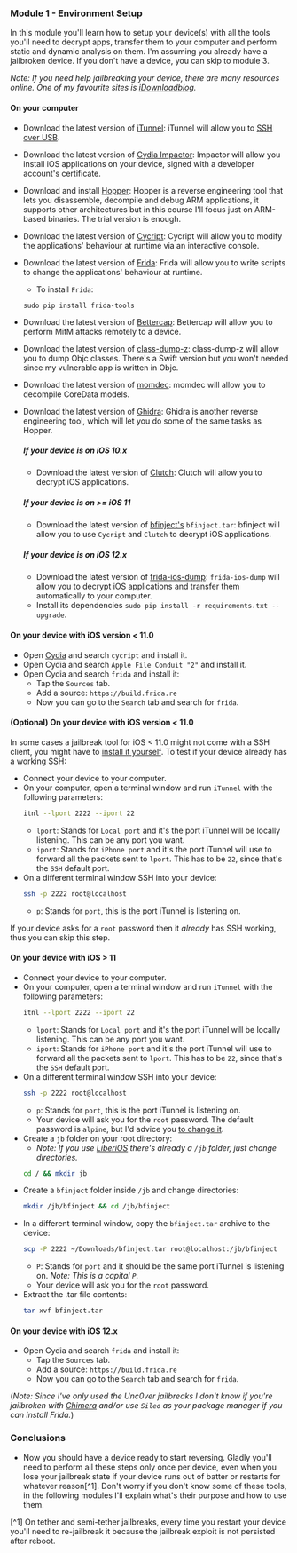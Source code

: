 ### Module 1 - Environment Setup

In this module you'll learn how to setup your device(s) with all the tools you'll need to decrypt apps, transfer them to your computer and perform static and dynamic analysis on them. I'm assuming you already have a jailbroken device. If you don't have a device, you can skip to module 3.

_Note: If you need help jailbreaking your device, there are many resources online. One of my favourite sites is [iDownloadblog](https://www.idownloadblog.com/jailbreak/)._

#### On your computer

- Download the latest version of [iTunnel](https://code.google.com/archive/p/iphonetunnel-usbmuxconnectbyport/downloads): iTunnel will allow you to [SSH over USB](https://iphonedevwiki.net/index.php/SSH_Over_USB).
- Download the latest version of [Cydia Impactor](http://www.cydiaimpactor.com/): Impactor will allow you install iOS applications on your device, signed with a developer account's certificate.
- Download and install [Hopper](https://www.hopperapp.com/): Hopper is a reverse engineering tool that lets you disassemble, decompile and debug ARM applications, it supports other architectures but in this course I'll focus just on ARM-based binaries. The trial version is enough.
- Download the latest version of [Cycript](http://www.cycript.org/): Cycript will allow you to modify the applications' behaviour at runtime via an interactive console.
- Download the latest version of [Frida](https://www.frida.re/docs/ios/): Frida will allow you to write scripts to change the applications' behaviour at runtime.
    - To install `Frida`:
    ```shell
    sudo pip install frida-tools
    ```
- Download the latest version of [Bettercap](https://www.bettercap.org/installation/): Bettercap will allow you to perform MitM attacks remotely to a device.
- Download the latest version of [class-dump-z](https://code.google.com/archive/p/networkpx/downloads): class-dump-z will allow you to dump Objc classes. There's a Swift version but you won't needed since my vulnerable app is written in Objc.
- Download the latest version of [momdec](https://github.com/atomicbird/momdec): momdec will allow you to decompile CoreData models.
- Download the latest version of [Ghidra](https://ghidra-sre.org/): Ghidra is another reverse engineering tool, which will let you do some of the same tasks as Hopper.
  ##### If your device is on iOS 10.x
  - Download the latest version of [Clutch](https://github.com/KJCracks/Clutch/releases): Clutch will allow you to decrypt iOS applications.

  ##### If your device is on >= iOS 11
  - Download the latest version of [bfinject's](https://github.com/BishopFox/bfinject) `bfinject.tar`: bfinject will allow you to use `Cycript` and `Clutch` to decrypt iOS applications.

  ##### If your device is on iOS 12.x
  - Download the latest version of [frida-ios-dump](https://github.com/AloneMonkey/frida-ios-dump): `frida-ios-dump` will allow you to decrypt iOS applications and transfer them automatically to your computer.
  - Install its dependencies `sudo pip install -r requirements.txt --upgrade`.

#### On your device with iOS version < 11.0

- Open [Cydia](https://cydia.saurik.com/) and search `cycript` and install it.
- Open Cydia and search `Apple File Conduit "2"` and install it.
- Open Cydia and search `frida` and install it:
    - Tap the `Sources` tab.
    - Add a source: `https://build.frida.re`
    - Now you can go to the `Search` tab and search for `frida`.

#### (Optional) On your device with iOS version < 11.0
In some cases a jailbreak tool for iOS < 11.0 might not come with a SSH client, you might have to [install it yourself](https://ivrodriguez.com/installing-dropbear-ssh-on-ios-10-3-3/). To test if your device already has a working SSH:
- Connect your device to your computer.
- On your computer, open a terminal window and run `iTunnel` with the following parameters:
    ```bash
    itnl --lport 2222 --iport 22
    ```
    - `lport`: Stands for `Local port` and it's the port iTunnel will be locally listening. This can be any port you want.
    - `iport`: Stands for `iPhone port` and it's the port iTunnel will use to forward all the packets sent to `lport`. This has to be `22`, since that's the `SSH` default port.
- On a different terminal window SSH into your device:
    ```bash
    ssh -p 2222 root@localhost
    ```
    - `p`: Stands for `port`, this is the port iTunnel is listening on.

If your device asks for a `root` password then it _already_ has SSH working, thus you can skip this step.

#### On your device with iOS > 11

- Connect your device to your computer.
- On your computer, open a terminal window and run `iTunnel` with the following parameters:
    ```bash
    itnl --lport 2222 --iport 22
    ```
    - `lport`: Stands for `Local port` and it's the port iTunnel will be locally listening. This can be any port you want.
    - `iport`: Stands for `iPhone port` and it's the port iTunnel will use to forward all the packets sent to `lport`. This has to be `22`, since that's the `SSH` default port.
- On a different terminal window SSH into your device:
    ```bash
    ssh -p 2222 root@localhost
    ```
    - `p`: Stands for `port`, this is the port iTunnel is listening on.
    - Your device will ask you for the `root` password. The default password is `alpine`, but I'd advice you [to change it](https://cydia.saurik.com/password.html).
- Create a `jb` folder on your root directory:
    - _Note: If you use [LiberiOS](http://newosxbook.com/liberios/) there's already a `/jb` folder, just change directories._
    ```bash
    cd / && mkdir jb
    ```
- Create a `bfinject` folder inside `/jb` and change directories:
    ```bash
    mkdir /jb/bfinject && cd /jb/bfinject
    ```
- In a different terminal window, copy the `bfinject.tar` archive to the device:
    ```bash
    scp -P 2222 ~/Downloads/bfinject.tar root@localhost:/jb/bfinject
    ```
    - `P`: Stands for `port` and it should be the same port iTunnel is listening on. _Note: This is a capital `P`_.
    - Your device will ask you for the `root` password.
- Extract the .tar file contents:
    ```bash
    tar xvf bfinject.tar
    ```

#### On your device with iOS 12.x
- Open Cydia and search `frida` and install it:
    - Tap the `Sources` tab.
    - Add a source: `https://build.frida.re`
    - Now you can go to the `Search` tab and search for `frida`.

(*Note: Since I've only used the Unc0ver jailbreaks I don't know if you're jailbroken with [Chimera](https://chimera.sh/) and/or use `Sileo` as your package manager if you can install Frida.*)

### Conclusions

- Now you should have a device ready to start reversing. Gladly you'll need to perform all these steps only once per device, even when you lose your jailbreak state if your device runs out of batter or restarts for whatever reason[^1]. Don't worry if you don't know some of these tools, in the following modules I'll explain what's their purpose and how to use them.


[^1] On tether and semi-tether jailbreaks, every time you restart your device you'll need to re-jailbreak it because the jailbreak exploit is not persisted after reboot.

